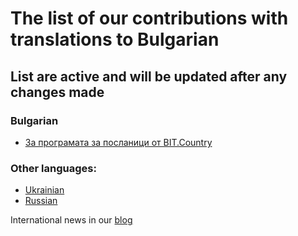 # The list of our contributions with translations to Bulgarian

## List are active and will be updated after any changes made

### Bulgarian
- [За програмата за посланици от BIT.Country](https://teletype.in/@plusua/zN_XYGhQ2tx)

### Other languages:
- [Ukrainian](https://github.com/nq4-net/entrance/languages/blob/main/ukrainian.md)
- [Russian](https://github.com/nq4-net/entrance/languages/blob/main/russian.md)

International news in our [blog](https://blog.nq4.net)